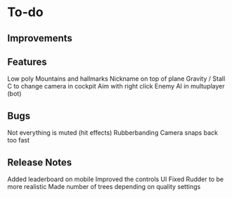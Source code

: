 # To-do

## Improvements


## Features

Low poly Mountains and hallmarks
Nickname on top of plane
Gravity / Stall
C to change camera in cockpit
Aim with right click
Enemy AI in multuplayer (bot)

## Bugs

Not everything is muted (hit effects)
Rubberbanding
Camera snaps back too fast

## Release Notes

Added leaderboard on mobile
Improved the controls UI
Fixed Rudder to be more realistic
Made number of trees depending on quality settings
